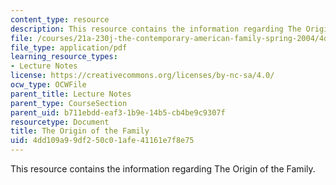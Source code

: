 ```yaml
---
content_type: resource
description: This resource contains the information regarding The Origin of the Family.
file: /courses/21a-230j-the-contemporary-american-family-spring-2004/4dd109a99df250c01afe41161e7f8e75_MIT21A_230JS04_originoffamily.pdf
file_type: application/pdf
learning_resource_types:
- Lecture Notes
license: https://creativecommons.org/licenses/by-nc-sa/4.0/
ocw_type: OCWFile
parent_title: Lecture Notes
parent_type: CourseSection
parent_uid: b711ebdd-eaf3-1b9e-14b5-cb4be9c9307f
resourcetype: Document
title: The Origin of the Family
uid: 4dd109a9-9df2-50c0-1afe-41161e7f8e75
---
```

This resource contains the information regarding The Origin of the Family.